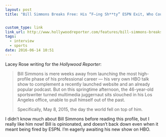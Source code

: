 ```yaml
---
layout: post
title: "Bill Simmons Breaks Free: His “F—ing Sh**ty” ESPN Exit, Who Courted Him and Details of His HBO Show | Hollywood Reporter"


custom_type: link
link_url: http://www.hollywoodreporter.com/features/bill-simmons-breaks-free-his-900291
tags:
  - interview
  - sports
date: 2016-06-14 10:51
---
```

Lacey Rose writing for the *Hollywood Reporter*:

> Bill Simmons is mere weeks away from launching the most high-profile phase of his professional career — his very own HBO talk show to complement a recently launched website and an already popular podcast. But on this springtime afternoon, the 46-year-old sportswriter turned multimedia juggernaut sits slouched in his Los Angeles office, unable to pull himself out of the past.
>
> Specifically, May 8, 2015, the day the world fell on top of him.

I didn’t know much about Bill Simmons before reading this profile, but I really like him now! Bill is opinionated, and doesn’t back down even when it meant being fired by ESPN. I’m eagerly awaiting his new show on HBO.
